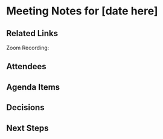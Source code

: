 # Meeting Notes for [date here]

## Related Links

Zoom Recording:

## Attendees

## Agenda Items

## Decisions

## Next Steps

